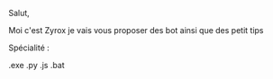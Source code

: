 Salut,

Moi c'est Zyrox je vais vous proposer des bot ainsi que des petit tips

Spécialité :

.exe
.py
.js
.bat
